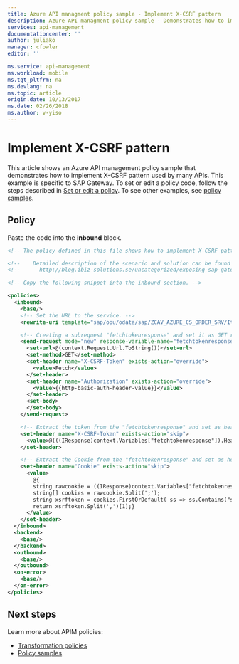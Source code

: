 ```yaml
---
title: Azure API managment policy sample - Implement X-CSRF pattern
description: Azure API managment policy sample - Demonstrates how to implement X-CSRF pattern used by many APIs. This example is specific to SAP Gateway.
services: api-management
documentationcenter: ''
author: juliako
manager: cfowler
editor: ''

ms.service: api-management
ms.workload: mobile
ms.tgt_pltfrm: na
ms.devlang: na
ms.topic: article
origin.date: 10/13/2017
ms.date: 02/26/2018
ms.author: v-yiso
---
```


# Implement X-CSRF pattern

This article shows an Azure API management policy sample that demonstrates how to implement X-CSRF pattern used by many APIs. This example is specific to SAP Gateway. To set or edit a policy code, follow the steps described in [Set or edit a policy](../set-edit-policies.md). To see other examples, see [policy samples](../policy-samples.md).

## Policy

Paste the code into the **inbound** block.

```xml
<!-- The policy defined in this file shows how to implement X-CSRF pattern used by many APIs. The example is specific to SAP Gateway.  -->

<!--	Detailed description of the scenario and solution can be found on: -->
<!--      http://blog.ibiz-solutions.se/uncategorized/exposing-sap-gateway-services-with-api-management/. -->

<!-- Copy the following snippet into the inbound section. -->

<policies>
  <inbound>
    <base/>
    <!-- Set the URL to the service. -->
    <rewrite-uri template="sap/opu/odata/sap/ZCAV_AZURE_CS_ORDER_SRV/ItHeaderSet('{oid}')" />

    <!-- Creating a subrequest "fetchtokenresponse" and set it as GET request to get the token and cookie.-->
    <send-request mode="new" response-variable-name="fetchtokenresponse" timeout="10" ignore-error="false">
      <set-url>@(context.Request.Url.ToString())</set-url>
      <set-method>GET</set-method>
      <set-header name="X-CSRF-Token" exists-action="override">
        <value>Fetch</value>
      </set-header>
      <set-header name="Authorization" exists-action="override">
        <value>{{http-basic-auth-header-value}}</value>
      </set-header>
      <set-body>
      </set-body>
    </send-request>

    <!-- Extract the token from the "fetchtokenresponse" and set as header in the POST request. -->
    <set-header name="X-CSRF-Token" exists-action="skip">
      <value>@(((IResponse)context.Variables["fetchtokenresponse"]).Headers.GetValueOrDefault("x-csrf-token"))</value>
    </set-header>

    <!-- Extract the Cookie from the "fetchtokenresponse" and set as header in the POST request. -->
    <set-header name="Cookie" exists-action="skip">
      <value>
        @{
        string rawcookie = ((IResponse)context.Variables["fetchtokenresponse"]).Headers.GetValueOrDefault("Set-Cookie");
        string[] cookies = rawcookie.Split(';');
        string xsrftoken = cookies.FirstOrDefault( ss => ss.Contains("sap-XSRF"));
        return xsrftoken.Split(',')[1];}
      </value>
    </set-header>
  </inbound>
  <backend>
    <base/>
  </backend>
  <outbound>
    <base/>
  </outbound>
  <on-error>
    <base/>
  </on-error>
</policies>
```

## Next steps

Learn more about APIM policies:

+ [Transformation policies](../api-management-transformation-policies.md)
+ [Policy samples](../policy-samples.md)

